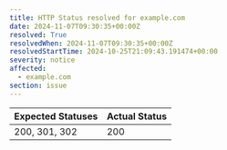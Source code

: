 ```yaml
---
title: HTTP Status resolved for example.com
date: 2024-11-07T09:30:35+00:00Z
resolved: True
resolvedWhen: 2024-11-07T09:30:35+00:00Z
resolvedStartTime: 2024-10-25T21:09:43.191474+00:00
severity: notice
affected:
  - example.com
section: issue
---
```


| Expected Statuses | Actual Status  |
|-------------------|----------------|
| 200, 301, 302 | 200 |
